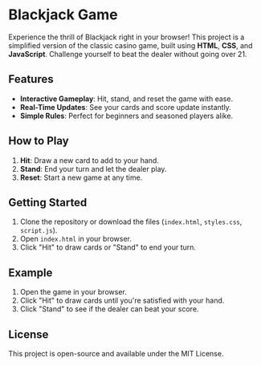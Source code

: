 # Blackjack Game

Experience the thrill of Blackjack right in your browser! This project is a simplified version of the classic casino game, built using **HTML**, **CSS**, and **JavaScript**. Challenge yourself to beat the dealer without going over 21.

## Features

- **Interactive Gameplay**: Hit, stand, and reset the game with ease.
- **Real-Time Updates**: See your cards and score update instantly.
- **Simple Rules**: Perfect for beginners and seasoned players alike.

## How to Play

1. **Hit**: Draw a new card to add to your hand.
2. **Stand**: End your turn and let the dealer play.
3. **Reset**: Start a new game at any time.

## Getting Started

1. Clone the repository or download the files (`index.html`, `styles.css`, `script.js`).
2. Open `index.html` in your browser.
3. Click "Hit" to draw cards or "Stand" to end your turn.

## Example

1. Open the game in your browser.
2. Click "Hit" to draw cards until you're satisfied with your hand.
3. Click "Stand" to see if the dealer can beat your score.

## License

This project is open-source and available under the MIT License.
